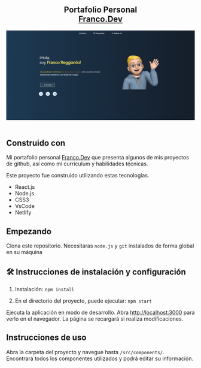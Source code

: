<h2 align="center">
  Portafolio Personal<br/>
  <a href="https://francoreggiardo.netlify.app/" target="_blank">Franco.Dev</a>
</h2>
<div align="center">
  <img src="src\Assets\Portfolio.png">
</div>

<br/>

## Construido con

Mi portafolio personal <a href="https://francoreggiardo.netlify.app/" target="_blank">Franco.Dev</a> que presenta algunos de mis proyectos de github, así como mi currículum y habilidades técnicas.<br/>

Este proyecto fue construido utilizando estas tecnologías.

- React.js
- Node.js
- CSS3
- VsCode
- Netlify

## Empezando

Clona este repositorio. Necesitaras `node.js` y `git` instalados de forma global en su máquina

## 🛠 Instrucciones de instalación y configuración

1. Instalación: `npm install`

2. En el directorio del proyecto, puede ejecutar: `npm start`

Ejecuta la aplicación en modo de desarrollo.
Abra [http://localhost:3000](http://localhost:3000) para verlo en el navegador. La página se recargará si realiza modificaciones.

## Instrucciones de uso

Abra la carpeta del proyecto y navegue hasta `/src/components/`. <br/> Encontrará todos los componentes utilizados y podrá editar su información.